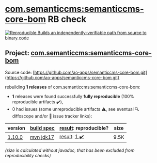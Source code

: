 [com.semanticcms:semanticcms-core-bom](https://central.sonatype.com/artifact/com.semanticcms/semanticcms-core-bom/versions) RB check
=======

[![Reproducible Builds](https://reproducible-builds.org/images/logos/rb.svg) an independently-verifiable path from source to binary code](https://reproducible-builds.org/)

## Project: [com.semanticcms:semanticcms-core-bom](https://central.sonatype.com/artifact/com.semanticcms/semanticcms-core-bom/versions)

Source code: [https://github.com/ao-apps/semanticcms-core-bom.git](https://github.com/ao-apps/semanticcms-core-bom.git)

rebuilding **1 releases** of com.semanticcms:semanticcms-core-bom:
- **1** releases were found successfully **fully reproducible** (100% reproducible artifacts :heavy_check_mark:),
- 0 had issues (some unreproducible artifacts :warning:, see eventual :mag: diffoscope and/or :memo: issue tracker links):

| version | [build spec](/BUILDSPEC.md) | [result](https://reproducible-builds.org/docs/jvm/): reproducible? | size |
| -- | --------- | ------ | -- |
| [1.10.0](https://central.sonatype.com/artifact/com.semanticcms/semanticcms-core-bom/1.10.0/pom) | [mvn jdk17](semanticcms-core-bom-1.10.0.buildspec) | [result](semanticcms-core-bom-1.10.0.buildinfo): [1 :heavy_check_mark: ](semanticcms-core-bom-1.10.0.buildcompare) | 9.5K |

<i>(size is calculated without javadoc, that has been excluded from reproducibility checks)</i>

